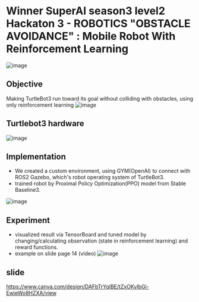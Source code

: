 # Winner SuperAI season3 level2 Hackaton 3 - ROBOTICS "OBSTACLE AVOIDANCE" : Mobile Robot With Reinforcement Learning
![image](https://user-images.githubusercontent.com/101176694/226290594-60e0bbcc-13ac-48ae-a04f-6c3c0935d48b.png)

## Objective
Making TurtleBot3 run toward its goal without colliding with obstacles, using only reinforcement learning
![image](https://user-images.githubusercontent.com/101176694/226274046-596f9b72-9c73-4e59-aeb9-052a7e90db78.png)

## Turtlebot3 hardware
![image](https://user-images.githubusercontent.com/101176694/226275760-ed28d3cb-781a-480c-b628-85f20565ac28.png)

## Implementation
- We created a custom environment, using GYM(OpenAI) to connect with ROS2 Gazebo, which's robot operating system of TurtleBot3.
- trained robot by Proximal Policy Optimization(PPO) model from Stable Baseline3.

![image](https://user-images.githubusercontent.com/101176694/226275888-59db9360-7304-4cef-b161-c65401bb7b0e.png)

## Experiment
- visualized result via TensorBoard and tuned model by changing/calculating observation (state in reinforcement learning) and reward functions.
- example on slide page 14 (video)
![image](https://user-images.githubusercontent.com/101176694/226275942-c8c13e00-23c4-4db2-92df-cfe4e323a4f2.png)



## slide
https://www.canva.com/design/DAFbTrYqlBE/tZxOKyIbGi-EwieWo8HZXA/view
